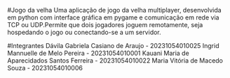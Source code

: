 #Jogo da velha
Uma aplicação de jogo da velha multiplayer, desenvolvida em python com interface gráfica em pygame e comunicação em rede via TCP ou UDP.Permite que dois jogadores joguem remotamente, seja hospedando o jogo ou conectando-se a um servidor. 

#Integrantes 
Dávila Gabriela Casiano de Araujo - 20231054010025
Ingrid Mannuelle de Melo Pereira - 20231054010001
Kauani Maria de Aparecidados Santos Ferreira - 20231054010022
Maria Vitória de Macedo Souza - 20231054010006
